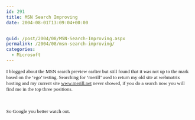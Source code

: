 ```yaml
---
id: 291
title: MSN Search Improving
date: 2004-08-01T13:09:04+00:00


guid: /post/2004/08/MSN-Search-Improving.aspx
permalink: /2004/08/msn-search-improving/
categories:
  - Microsoft
---
```



<div class=Section1>

<p class=MsoNormal><span style='font-size:10.0pt;font-family:Verdana'>I blogged
about the MSN search preview earlier but still found that it was not up to the
mark based on the &#8216;ego&#8217; testing. Searching for &#8216;merill&#8217;
used to return my old site at webmatrix hosting and my current site <a
href="http://www.merill.net/">www.merill.net</a> never showed, if you do a
search now you will find me in the top three positions. </span></p>

<p class=MsoNormal><span style='font-size:10.0pt;font-family:Verdana'>&nbsp;</span></p>

<p class=MsoNormal><span style='font-size:10.0pt;font-family:Verdana'>So Google
you better watch out.</span></p>

<p class=MsoNormal><span style='font-size:10.0pt;font-family:Verdana'>&nbsp;</span></p>

<p class=MsoNormal><span style='font-size:10.0pt;font-family:Verdana'><img
border=0 width=45 height=16 src="http://www.merill.net/wp-content/uploads/contentbinary/image001.gif">&nbsp;</span></p>

</div>

